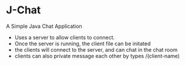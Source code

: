 # J-Chat
A Simple Java Chat Application

- Uses a server to allow clients to connect.
- Once the server is running, the client file can be initated
- the clients will connect to the server, and can chat in the chat room
- clients can also private message each other by types /(client-name)
